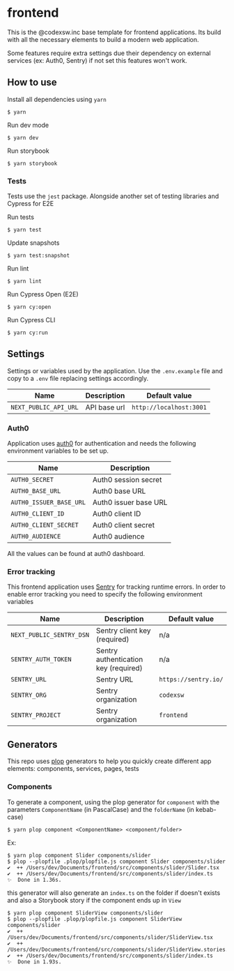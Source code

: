 # frontend

This is the @codexsw.inc base template for frontend applications. Its build with all the necessary elements
to build a modern web application.

Some features require extra settings due their dependency on external services (ex: Auth0, Sentry) if not set this
features won't work.

## How to use

Install all dependencies using `yarn`

```
$ yarn
```

Run dev mode

```
$ yarn dev
```

Run storybook

```
$ yarn storybook
```

### Tests

Tests use the `jest` package. Alongside another set of
testing libraries and Cypress for E2E

Run tests

```
$ yarn test
```

Update snapshots

```
$ yarn test:snapshot
```

Run lint

```
$ yarn lint
```

Run Cypress Open (E2E)

```
$ yarn cy:open
```

Run Cypress CLI

```
$ yarn cy:run
```

## Settings

Settings or variables used by the application. Use the `.env.example` file and copy to a `.env` file replacing settings accordingly.

| Name                  | Description  | Default value           |
| --------------------- | ------------ | ----------------------- |
| `NEXT_PUBLIC_API_URL` | API base url | `http://localhost:3001` |

### Auth0

Application uses [auth0](https://auth0.com/) for authentication and needs the following environment variables to be set up.

| Name                    | Description           |
| ----------------------- | --------------------- |
| `AUTH0_SECRET`          | Auth0 session secret  |
| `AUTH0_BASE_URL`        | Auth0 base URL        |
| `AUTH0_ISSUER_BASE_URL` | Auth0 issuer base URL |
| `AUTH0_CLIENT_ID`       | Auth0 client ID       |
| `AUTH0_CLIENT_SECRET`   | Auth0 client secret   |
| `AUTH0_AUDIENCE`        | Auth0 audience        |

All the values can be found at auth0 dashboard.

### Error tracking

This frontend application uses [Sentry](https://sentry.io/) for tracking runtime errors. In order to enable error tracking you need to specify the following environment variables

| Name                     | Description                          | Default value        |
| ------------------------ | ------------------------------------ | -------------------- |
| `NEXT_PUBLIC_SENTRY_DSN` | Sentry client key (required)         | n/a                  |
| `SENTRY_AUTH_TOKEN`      | Sentry authentication key (required) | n/a                  |
| `SENTRY_URL`             | Sentry URL                           | `https://sentry.io/` |
| `SENTRY_ORG`             | Sentry organization                  | `codexsw`            |
| `SENTRY_PROJECT`         | Sentry organization                  | `frontend`           |

## Generators

This repo uses [plop](https://plopjs.com/) generators to help you quickly create different app elements: components, services, pages, tests

### Components

To generate a component, using the plop generator for `component` with the parameters `ComponentName` (in PascalCase) and the `folderName` (in kebab-case)

```
$ yarn plop component <ComponentName> <component/folder>
```

Ex:

```
$ yarn plop component Slider components/slider
$ plop --plopfile .plop/plopfile.js component Slider components/slider
✔  ++ /Users/dev/Documents/frontend/src/components/slider/Slider.tsx
✔  ++ /Users/dev/Documents/frontend/src/components/slider/index.ts
✨  Done in 1.36s.
```

this generator will also generate an `index.ts` on the folder if doesn't exists and also a Storybook story if the component
ends up in `View`

```
$ yarn plop component SliderView components/slider
$ plop --plopfile .plop/plopfile.js component SliderView components/slider
✔  ++ /Users/dev/Documents/frontend/src/components/slider/SliderView.tsx
✔  ++ /Users/dev/Documents/frontend/src/components/slider/SliderView.stories.tsx
✔  ++ /Users/dev/Documents/frontend/src/components/slider/index.ts
✨  Done in 1.93s.
```
